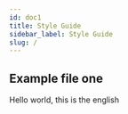 ```yaml
---
id: doc1
title: Style Guide
sidebar_label: Style Guide
slug: /
---
```


## Example file one

Hello world, this is the english